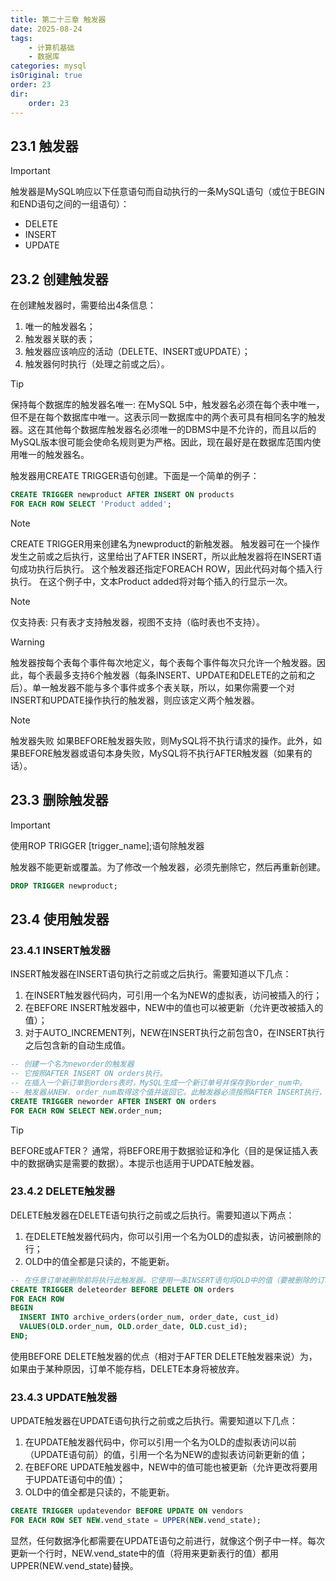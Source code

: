 ```yaml
---
title: 第二十三章 触发器
date: 2025-08-24
tags:
    - 计算机基础
    - 数据库
categories: mysql
isOriginal: true
order: 23
dir:
    order: 23
---
```

## 23.1 触发器
> [!important]
> 触发器是MySQL响应以下任意语句而自动执行的一条MySQL语句（或位于BEGIN和END语句之间的一组语句）：
> - DELETE
> - INSERT
> - UPDATE

## 23.2 创建触发器
在创建触发器时，需要给出4条信息：
1. 唯一的触发器名；
2. 触发器关联的表；
3. 触发器应该响应的活动（DELETE、INSERT或UPDATE）；
4. 触发器何时执行（处理之前或之后）。

> [!tip]
> 保持每个数据库的触发器名唯一: 在MySQL 5中，触发器名必须在每个表中唯一，但不是在每个数据库中唯一。这表示同一数据库中的两个表可具有相同名字的触发器。这在其他每个数据库触发器名必须唯一的DBMS中是不允许的，而且以后的MySQL版本很可能会使命名规则更为严格。因此，现在最好是在数据库范围内使用唯一的触发器名。

触发器用CREATE TRIGGER语句创建。下面是一个简单的例子：
```sql
CREATE TRIGGER newproduct AFTER INSERT ON products
FOR EACH ROW SELECT 'Product added';

```
> [!note]
> CREATE TRIGGER用来创建名为newproduct的新触发器。
> 触发器可在一个操作发生之前或之后执行，这里给出了AFTER INSERT，所以此触发器将在INSERT语句成功执行后执行。
> 这个触发器还指定FOREACH ROW，因此代码对每个插入行执行。
> 在这个例子中，文本Product added将对每个插入的行显示一次。

> [!note]
> 仅支持表: 只有表才支持触发器，视图不支持（临时表也不支持）。

> [!warning]
> 触发器按每个表每个事件每次地定义，每个表每个事件每次只允许一个触发器。因此，每个表最多支持6个触发器（每条INSERT、UPDATE和DELETE的之前和之后）。单一触发器不能与多个事件或多个表关联，所以，如果你需要一个对INSERT和UPDATE操作执行的触发器，则应该定义两个触发器。

> [!note]
> 触发器失败 如果BEFORE触发器失败，则MySQL将不执行请求的操作。此外，如果BEFORE触发器或语句本身失败，MySQL将不执行AFTER触发器（如果有的话）。

## 23.3 删除触发器
> [!important]
> 使用ROP TRIGGER \[trigger_name\];语句除触发器

触发器不能更新或覆盖。为了修改一个触发器，必须先删除它，然后再重新创建。
```sql
DROP TRIGGER newproduct;
```

## 23.4 使用触发器
### 23.4.1 INSERT触发器
INSERT触发器在INSERT语句执行之前或之后执行。需要知道以下几点：
1. 在INSERT触发器代码内，可引用一个名为NEW的虚拟表，访问被插入的行；
2. 在BEFORE INSERT触发器中，NEW中的值也可以被更新（允许更改被插入的值）；
3. 对于AUTO_INCREMENT列，NEW在INSERT执行之前包含0，在INSERT执行之后包含新的自动生成值。
```sql
-- 创建一个名为neworder的触发器
-- 它按照AFTER INSERT ON orders执行。
-- 在插入一个新订单到orders表时，MySQL生成一个新订单号并保存到order_num中。
-- 触发器从NEW. order_num取得这个值并返回它。此触发器必须按照AFTER INSERT执行，因为在BEFORE INSERT语句执行之前，新order_num还没有生成。对于orders的每次插入使用这个触发器将总是返回新的订单号。
CREATE TRIGGER neworder AFTER INSERT ON orders
FOR EACH ROW SELECT NEW.order_num;
```

> [!tip]
> BEFORE或AFTER？ 通常，将BEFORE用于数据验证和净化（目的是保证插入表中的数据确实是需要的数据）。本提示也适用于UPDATE触发器。

### 23.4.2 DELETE触发器
DELETE触发器在DELETE语句执行之前或之后执行。需要知道以下两点：
1. 在DELETE触发器代码内，你可以引用一个名为OLD的虚拟表，访问被删除的行；
2. OLD中的值全都是只读的，不能更新。

```sql
-- 在任意订单被删除前将执行此触发器。它使用一条INSERT语句将OLD中的值（要被删除的订单）保存到一个名为archive_orders的存档表中（为实际使用这个例子，你需要用与orders相同的列创建一个名为archive_orders的表）。
CREATE TRIGGER deleteorder BEFORE DELETE ON orders
FOR EACH ROW
BEGIN
  INSERT INTO archive_orders(order_num, order_date, cust_id)
  VALUES(OLD.order_num, OLD.order_date, OLD.cust_id);
END;
```
使用BEFORE DELETE触发器的优点（相对于AFTER DELETE触发器来说）为，如果由于某种原因，订单不能存档，DELETE本身将被放弃。

### 23.4.3 UPDATE触发器
UPDATE触发器在UPDATE语句执行之前或之后执行。需要知道以下几点：
1. 在UPDATE触发器代码中，你可以引用一个名为OLD的虚拟表访问以前（UPDATE语句前）的值，引用一个名为NEW的虚拟表访问新更新的值；
2. 在BEFORE UPDATE触发器中，NEW中的值可能也被更新（允许更改将要用于UPDATE语句中的值）；
3. OLD中的值全都是只读的，不能更新。

```sql
CREATE TRIGGER updatevendor BEFORE UPDATE ON vendors
FOR EACH ROW SET NEW.vend_state = UPPER(NEW.vend_state);

```
显然，任何数据净化都需要在UPDATE语句之前进行，就像这个例子中一样。每次更新一个行时，NEW.vend_state中的值（将用来更新表行的值）都用UPPER(NEW.vend_state)替换。